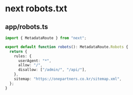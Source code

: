 # next robots.txt

## app/robots.ts

```ts
import { MetadataRoute } from "next";

export default function robots(): MetadataRoute.Robots {
  return {
    rules: {
      userAgent: "*",
      allow: "/",
      disallow: ["/admin/", "/api/"],
    },
    sitemap: "https://onepartners.co.kr/sitemap.xml",
  };
}
```
